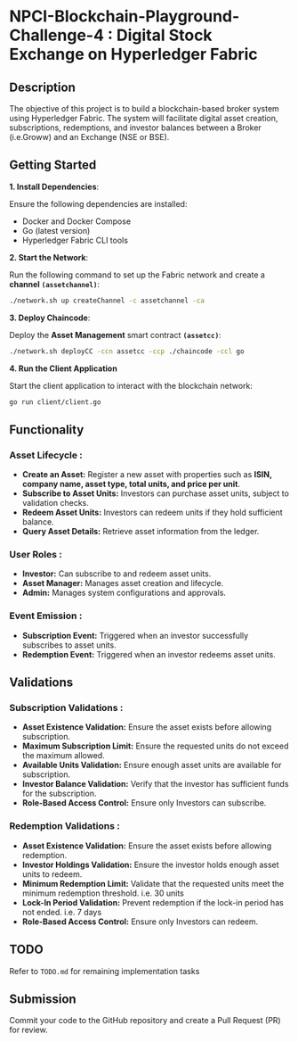 # NPCI-Blockchain-Playground-Challenge-4 : Digital Stock Exchange on Hyperledger Fabric

## Description
The objective of this project is to build a blockchain-based broker system using Hyperledger Fabric. The system will facilitate digital asset creation, subscriptions, redemptions, and investor balances between a Broker (i.e.Groww) and an Exchange (NSE or BSE).

## Getting Started

**1. Install Dependencies**:

Ensure the following dependencies are installed:
- Docker and Docker Compose
- Go (latest version)
- Hyperledger Fabric CLI tools
  
**2. Start the Network**:

Run the following command to set up the Fabric network and create a **channel `(assetchannel)`**:
```bash
./network.sh up createChannel -c assetchannel -ca
```

**3. Deploy Chaincode**:

Deploy the **Asset Management** smart contract **`(assetcc)`**:
```bash
./network.sh deployCC -ccn assetcc -ccp ./chaincode -ccl go
```

**4. Run the Client Application**

Start the client application to interact with the blockchain network:
```bash
go run client/client.go
```

## Functionality

### Asset Lifecycle :

- **Create an Asset:** Register a new asset with properties such as **ISIN, company name, asset type, total units, and price per unit**.
- **Subscribe to Asset Units:** Investors can purchase asset units, subject to validation checks.
- **Redeem Asset Units:** Investors can redeem units if they hold sufficient balance.
- **Query Asset Details:** Retrieve asset information from the ledger.
  
### User Roles :

- **Investor:** Can subscribe to and redeem asset units.
- **Asset Manager:** Manages asset creation and lifecycle.
- **Admin:** Manages system configurations and approvals.
  
### Event Emission :

- **Subscription Event:** Triggered when an investor successfully subscribes to asset units.
- **Redemption Event:** Triggered when an investor redeems asset units.


## Validations

### Subscription Validations :

- **Asset Existence Validation:** Ensure the asset exists before allowing subscription.
- **Maximum Subscription Limit:** Ensure the requested units do not exceed the maximum allowed.
- **Available Units Validation:** Ensure enough asset units are available for subscription.
- **Investor Balance Validation:** Verify that the investor has sufficient funds for the subscription.
- **Role-Based Access Control:** Ensure only Investors can subscribe.
  
### Redemption Validations :

- **Asset Existence Validation:** Ensure the asset exists before allowing redemption.
- **Investor Holdings Validation:** Ensure the investor holds enough asset units to redeem.
- **Minimum Redemption Limit:** Validate that the requested units meet the minimum redemption threshold. i.e. 30 units
- **Lock-In Period Validation:** Prevent redemption if the lock-in period has not ended. i.e. 7 days
- **Role-Based Access Control:** Ensure only Investors can redeem.

## TODO
Refer to `TODO.md` for remaining implementation tasks

## Submission
Commit your code to the GitHub repository and create a Pull Request (PR) for review.
